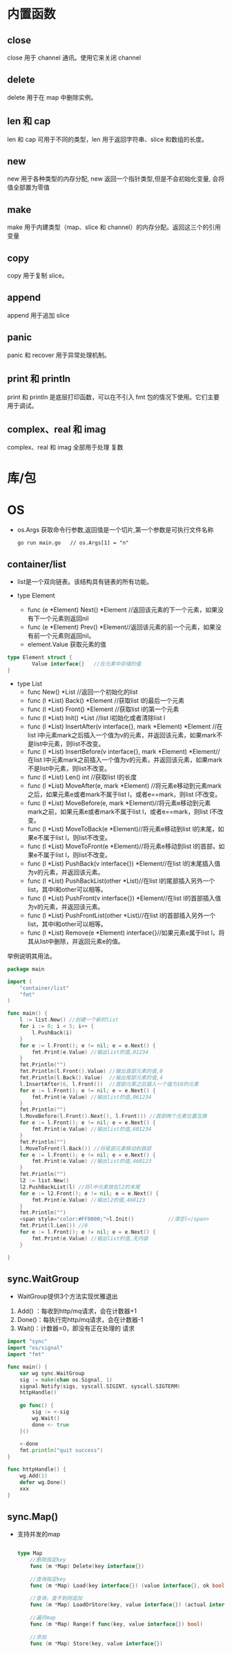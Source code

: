 # 内置函数

## close 

close 用于 channel 通讯。使用它来关闭 channel

## delete

delete 用于在 map 中删除实例。 

## len 和 cap 

len 和 cap 可用于不同的类型，len 用于返回字符串、slice 和数组的长度。

## new

new 用于各种类型的内存分配, new 返回一个指针类型,但是不会初始化变量, 会将值全部置为零值

## make 

make 用于内建类型（map、slice 和 channel）的内存分配。返回这三个的引用变量

## copy 

copy 用于复制 slice。

## append 

append 用于追加 slice

## panic

panic 和 recover 用于异常处理机制。

## print 和 println

print 和 println 是底层打印函数，可以在不引入 fmt 包的情况下使用。它们主要用于调试。

## complex、real 和 imag

complex、real 和 imag 全部用于处理 复数





# 库/包

# OS

- os.Args  获取命令行参数,返回值是一个切片,第一个参数是可执行文件名称

  ```
  go run main.go   // os.Args[1] = "n"
  ```

  



## container/list

- list是一个双向链表。该结构具有链表的所有功能。

- type Element
  - func (e *Element) Next() *Element //返回该元素的下一个元素，如果没有下一个元素则返回nil
  - func (e *Element) Prev() *Element//返回该元素的前一个元素，如果没有前一个元素则返回nil。
  - element.Value  获取元素的值

```go
type Element struct {
        Value interface{}   //在元素中存储的值
}
```



- type List
  - func New() *List //返回一个初始化的list
  - func (l *List) Back() *Element //获取list l的最后一个元素
  - func (l *List) Front() *Element //获取list l的第一个元素
  - func (l *List) Init() *List //list l初始化或者清除list l
  - func (l *List) InsertAfter(v interface{}, mark *Element) *Element //在list l中元素mark之后插入一个值为v的元素，并返回该元素，如果mark不是list中元素，则list不改变。
  - func (l *List) InsertBefore(v interface{}, mark *Element) *Element//在list l中元素mark之前插入一个值为v的元素，并返回该元素，如果mark不是list中元素，则list不改变。
  - func (l *List) Len() int //获取list l的长度
  - func (l *List) MoveAfter(e, mark *Element) //将元素e移动到元素mark之后，如果元素e或者mark不属于list l，或者e==mark，则list l不改变。
  - func (l *List) MoveBefore(e, mark *Element)//将元素e移动到元素mark之前，如果元素e或者mark不属于list l，或者e==mark，则list l不改变。
  - func (l *List) MoveToBack(e *Element)//将元素e移动到list l的末尾，如果e不属于list l，则list不改变。
  - func (l *List) MoveToFront(e *Element)//将元素e移动到list l的首部，如果e不属于list l，则list不改变。
  - func (l *List) PushBack(v interface{}) *Element//在list l的末尾插入值为v的元素，并返回该元素。
  - func (l *List) PushBackList(other *List)//在list l的尾部插入另外一个list，其中l和other可以相等。
  - func (l *List) PushFront(v interface{}) *Element//在list l的首部插入值为v的元素，并返回该元素。
  - func (l *List) PushFrontList(other *List)//在list l的首部插入另外一个list，其中l和other可以相等。
  - func (l *List) Remove(e *Element) interface{}//如果元素e属于list l，将其从list中删除，并返回元素e的值。

举例说明其用法。

```go
package main

import (
	"container/list"
	"fmt"
)

func main() {
	l := list.New() //创建一个新的list
	for i := 0; i < 5; i++ {
		l.PushBack(i)
	}
	for e := l.Front(); e != nil; e = e.Next() {
		fmt.Print(e.Value) //输出list的值,01234
	}
	fmt.Println("")
	fmt.Println(l.Front().Value) //输出首部元素的值,0
	fmt.Println(l.Back().Value)  //输出尾部元素的值,4
	l.InsertAfter(6, l.Front())  //首部元素之后插入一个值为10的元素
	for e := l.Front(); e != nil; e = e.Next() {
		fmt.Print(e.Value) //输出list的值,061234
	}
	fmt.Println("")
	l.MoveBefore(l.Front().Next(), l.Front()) //首部两个元素位置互换
	for e := l.Front(); e != nil; e = e.Next() {
		fmt.Print(e.Value) //输出list的值,601234
	}
	fmt.Println("")
	l.MoveToFront(l.Back()) //将尾部元素移动到首部
	for e := l.Front(); e != nil; e = e.Next() {
		fmt.Print(e.Value) //输出list的值,460123
	}
	fmt.Println("")
	l2 := list.New()
	l2.PushBackList(l) //将l中元素放在l2的末尾
	for e := l2.Front(); e != nil; e = e.Next() {
		fmt.Print(e.Value) //输出l2的值,460123
	}
	fmt.Println("")
	<span style="color:#FF0000;">l.Init()           //清空l</span>
	fmt.Print(l.Len()) //0
	for e := l.Front(); e != nil; e = e.Next() {
		fmt.Print(e.Value) //输出list的值,无内容
	}

}
```

## sync.WaitGroup

- WaitGroup提供3个方法实现优雅退出

1. Add() ：每收到http/mq请求，会在计数器+1
2. Done()：每执行完http/mq请求，会在计数器-1
3. Wait()：计数器=0，即没有正在处理的 请求

```go
import "sync"
import "os/signal"
import "fmt"

func main() {
	var wg sync.WaitGroup
	sig := make(chan os.Signal, 1)
    signal.Notify(sigs, syscall.SIGINT, syscall.SIGTERM)
	httpHandle()
	
	go func() {
		sig := <-sig
		wg.Wait()
		done <- true
	}()
	
	<-done
	fmt.println("quit success")
}

func httpHandle() {
	wg.Add(1)
	defer wg.Done()
	xxx     
}

```



## sync.Map()

- 支持并发的map

  ```go
  
  type Map
      //删除指定key
      func (m *Map) Delete(key interface{})
      
      //查询指定key
      func (m *Map) Load(key interface{}) (value interface{}, ok bool)
   
      //查询，查不到则追加
      func (m *Map) LoadOrStore(key, value interface{}) (actual interface{}, loaded bool)
   
      //遍历map
      func (m *Map) Range(f func(key, value interface{}) bool)
   
      //添加
      func (m *Map) Store(key, value interface{})
  ```

  